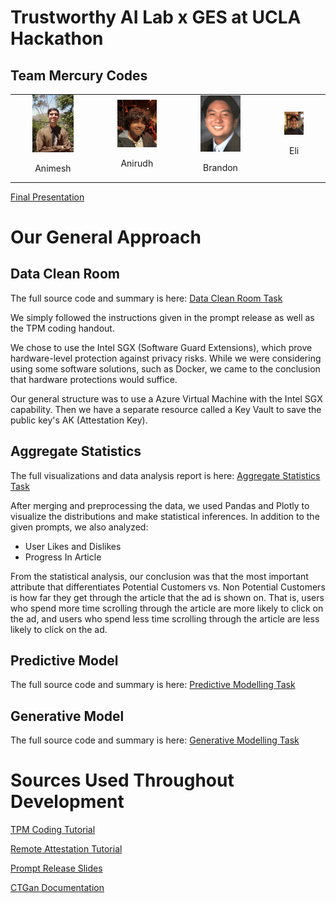# Trustworthy AI Lab x GES at UCLA Hackathon

## Team Mercury Codes

<table align="center"> 
  <tr>
    <td style="padding: 0 35px;">
      <img src="assets/image1.png" alt="Animesh" style="width: 100%;">
      <p align="center">Animesh</p>
    </td>
    <td style="padding: 0 35px;">
      <img src="assets/image4.png" alt="Anirudh" style="width: 100%;">
      <p align="center">Anirudh</p>
    </td>
    <td style="padding: 0 35px;">
        <img src="assets/image2.png" alt="Brandon" style="width: 100%;">
      <p align="center">Brandon</p>
    </td>
    <td style="padding: 0 35px;">
      <img src="assets/image3.png" alt="Eli" style="width: 100%;">
      <p align="center">Eli</p>
    </td>
  </tr>
</table>

[Final Presentation](https://docs.google.com/presentation/d/13Fwha2dWTHIiWZ917YPStp54jzuFaKIZQhud5mmX_1w/edit?usp=sharing)

# Our General Approach 

## Data Clean Room

The full source code and summary is here: [Data Clean Room Task](https://github.com/akannan05/ges24/blob/main/Part%20I%20-%20DCR/SUMMARY.md)

We simply followed the instructions given in the prompt release as well as the TPM coding handout. 

We chose to use the Intel SGX (Software Guard Extensions), which prove hardware-level protection against privacy risks. While we were considering using some software solutions, such as Docker, we came to the conclusion that hardware protections would suffice. 

Our general structure was to use a Azure Virtual Machine with the Intel SGX capability. Then we have a separate resource called a Key Vault to save the public key's AK (Attestation Key). 

## Aggregate Statistics

The full visualizations and data analysis report is here: [Aggregate Statistics Task](https://github.com/akannan05/ges24/blob/main/Part%20II-Task%201/SUMMARY.md)

After merging and preprocessing the data, we used Pandas and Plotly to visualize the distributions and make statistical inferences. In addition to the given prompts, we also analyzed:
- User Likes and Dislikes
- Progress In Article

From the statistical analysis, our conclusion was that the most important attribute that differentiates Potential Customers vs. Non Potential Customers is how far they get through the article that the ad is shown on. That is, users who spend more time scrolling through the article are more likely to click on the ad, and users who spend less time scrolling through the article are less likely to click on the ad.

## Predictive Model

The full source code and summary is here: [Predictive Modelling Task](https://github.com/akannan05/ges24/blob/main/Part%20II-Task%202/SUMMARY.md)

## Generative Model

The full source code and summary is here: [Generative Modelling Task](https://github.com/akannan05/ges24/blob/main/Part%20II-Task%203/SUMMARY.md)

# Sources Used Throughout Development

[TPM Coding Tutorial](https://gist.github.com/kenplusplus/f025d04047bc044e139d105b4c708d78)

[Remote Attestation Tutorial](https://tpm2-software.github.io/2020/06/12/Remote-Attestation-With-tpm2-tools.html#service-request-part-1-platform-anonymous-identity-validation)

[Prompt Release Slides](https://docs.google.com/presentation/d/1Pf6I7JC-Pce-BruFViCTFrmgZMRAsNFiHk6ZvPUH4Yw/edit#slide=id.g2e02acbdd07_0_5)

[CTGan Documentation](https://github.com/sdv-dev/CTGAN)